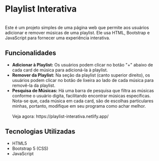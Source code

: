 <h1> Playlist Interativa </h1> <br>
Este é um projeto simples de uma página web que permite aos usuários adicionar e remover músicas de uma playlist. Ele usa HTML, Bootstrap e JavaScript para fornecer uma experiência interativa.

<h2>Funcionalidades</h2>
<ul>
<li><strong>Adicionar à Playlist:</strong> Os usuários podem clicar no botão "+" abaixo de cada card de música para adicioná-la à playlist.</li>
<li><strong>Remover da Playlist:</strong> Na seção da playlist (canto superior direito), os usuários podem clicar no botão de lixeira ao lado de cada música para removê-la da playlist.</li>
<li><strong>Pesquisa de Músicas:</strong> Há uma barra de pesquisa que filtra as músicas conforme o usuário digita, facilitando encontrar músicas específicas. Nota-se que, cada música em cada card, são de escolhas particulares minhas, portanto, modifique em seu programa como achar melhor.</li><br>
Veja agora: https://playlist-interativa.netlify.app/
</ul>
<h2>Tecnologias Utilizadas</h2>
<ul>
<li>HTML5</li>
<li>Bootstrap 5 (CSS)</li>
<li>JavaScript</li>
</ul>
